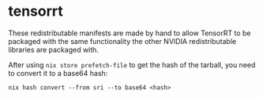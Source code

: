 # tensorrt

These redistributable manifests are made by hand to allow TensorRT to be packaged with the same functionality the other NVIDIA redistributable libraries are packaged with.

After using `nix store prefetch-file` to get the hash of the tarball, you need to convert it to a base64 hash:

```console
nix hash convert --from sri --to base64 <hash>
```

